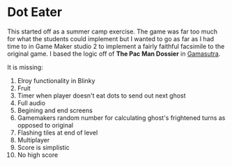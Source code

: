 # Dot Eater

This started off as a summer camp exercise.  The game was far too much for what the students could implement but I wanted to go as far as I had time to in Game Maker studio 2 to implement a fairly faithful facsimile to the original game.  I based the logic off of **The Pac Man Dossier** in [Gamasutra](https://www.gamasutra.com/view/feature/3938/the_pacman_dossier.php?print=1).  


It is missing:

1.  Elroy functionality in Blinky
2.  Fruit
3.  Timer when player doesn't eat dots to send out next ghost
4.  Full audio
5.  Begining and end screens
6.  Gamemakers random number for calculating ghost's frightened turns as opposed to original
7.  Flashing tiles at end of level
8.  Multiplayer
9.  Score is simplistic
10.  No high score
